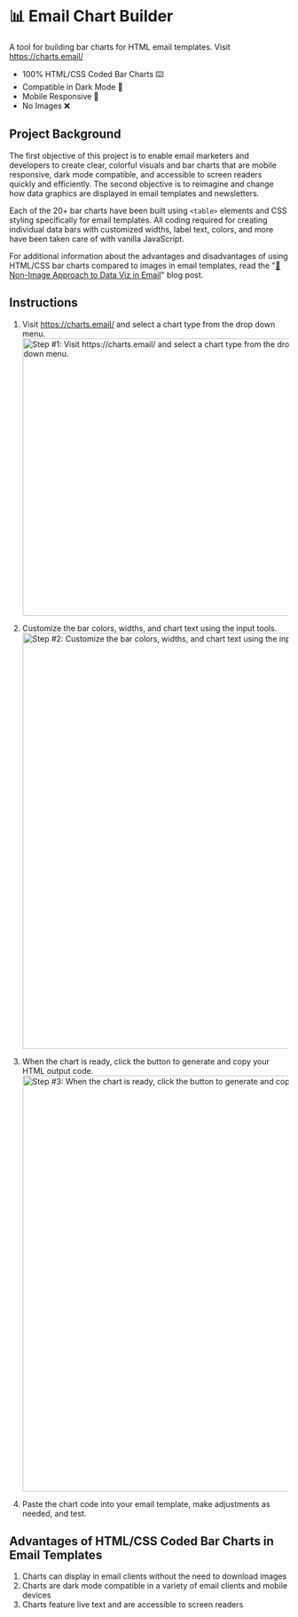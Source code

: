 # 📊 Email Chart Builder
A tool for building bar charts for HTML email templates. Visit <a href="https://charts.email/" target="_blank">https://charts.email/</a>
- 100% HTML/CSS Coded Bar Charts ⌨️
- Compatible in Dark Mode 🌙
- Mobile Responsive 📲
- No Images ❌

## Project Background

The first objective of this project is to enable email marketers and developers to create clear, colorful visuals and bar charts that are mobile responsive, dark mode compatible, and accessible to screen readers quickly and efficiently. The second objective is to reimagine and change how data graphics are displayed in email templates and newsletters.

Each of the 20+ bar charts have been built using `<table>` elements and CSS styling specifically for email templates. All coding required for creating individual data bars with customized widths, label text, colors, and more have been taken care of with vanilla JavaScript.

For additional information about the advantages and disadvantages of using HTML/CSS bar charts compared to images in email templates, read the "[🚫 Non-Image Approach to Data Viz in Email](https://dev.to/bdjang/non-image-approach-to-data-viz-in-email-o0k)" blog post.

## Instructions

1. Visit <a href="https://charts.email/" target="_blank">https://charts.email/</a> and select a chart type from the drop down menu.
    <img width="500" alt="Step #1: Visit https://charts.email/ and select a chart type from the drop down menu." src="https://github.com/bdjang/email-chart-builder/assets/6575035/279100ad-e47a-40f7-932f-b72d378c3611">

2. Customize the bar colors, widths, and chart text using the input tools.
    <img width="750" alt="Step #2: Customize the bar colors, widths, and chart text using the input tools" src="https://github.com/bdjang/email-chart-builder/assets/6575035/eb6866bd-c7a7-4e49-b5ba-7aa808da74a6">

3. When the chart is ready, click the button to generate and copy your HTML output code.
    <img width="750" alt="Step #3: When the chart is ready, click the button to generate and copy your HTML output code" src="https://github.com/bdjang/email-chart-builder/assets/6575035/bc25c45d-75cd-4116-a0b0-0847d49929d5">

4. Paste the chart code into your email template, make adjustments as needed, and test.

## Advantages of HTML/CSS Coded Bar Charts in Email Templates

1. Charts can display in email clients without the need to download images
2. Charts are dark mode compatible in a variety of email clients and mobile devices
3. Charts feature live text and are accessible to screen readers